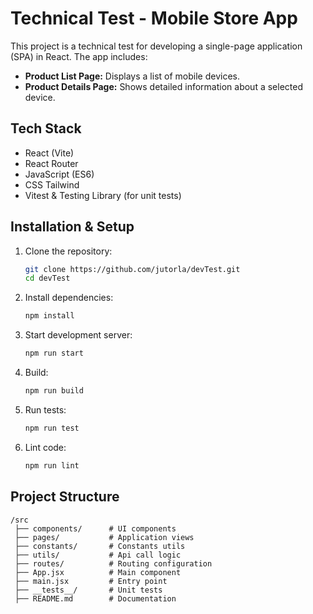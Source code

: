 # **Technical Test - Mobile Store App**  

This project is a technical test for developing a single-page application (SPA) in React. The app includes:  

- **Product List Page:** Displays a list of mobile devices.  
- **Product Details Page:** Shows detailed information about a selected device.  

## **Tech Stack**  
- React (Vite)  
- React Router  
- JavaScript (ES6)  
- CSS Tailwind  
- Vitest & Testing Library (for unit tests)  

## **Installation & Setup**  
1. Clone the repository:  
   ```sh
   git clone https://github.com/jutorla/devTest.git
   cd devTest
   ```  
2. Install dependencies:  
   ```sh
   npm install
   ```  
3. Start development server:  
   ```sh
   npm run start
   ```  
4. Build:  
   ```sh
   npm run build
   ```  
5. Run tests:  
   ```sh
   npm run test
   ```  
6. Lint code:  
   ```sh
   npm run lint
   ```  
## **Project Structure**  
```
/src  
 ├── components/      # UI components  
 ├── pages/           # Application views
 ├── constants/       # Constants utils
 ├── utils/           # Api call logic 
 ├── routes/          # Routing configuration  
 ├── App.jsx          # Main component  
 ├── main.jsx         # Entry point  
 ├── __tests__/       # Unit tests  
 ├── README.md        # Documentation  
```